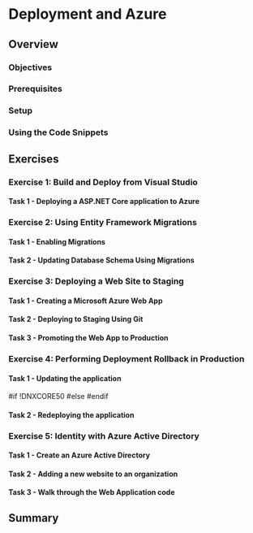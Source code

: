 # Deployment and Azure #
## Overview ##
### Objectives ###
### Prerequisites ###
### Setup ###
### Using the Code Snippets ###
## Exercises ##
### Exercise 1: Build and Deploy from Visual Studio ###
#### Task 1 - Deploying a ASP.NET Core application to Azure ####
### Exercise 2: Using Entity Framework Migrations ###
#### Task 1 - Enabling Migrations ####
#### Task 2 - Updating Database Schema Using Migrations ####
### Exercise 3: Deploying a Web Site to Staging ###
#### Task 1 - Creating a Microsoft Azure Web App ####
#### Task 2 - Deploying to Staging Using Git ####
#### Task 3 - Promoting the Web App to Production ####
### Exercise 4: Performing Deployment Rollback in Production ###
#### Task 1 - Updating the application ####
#if !DNXCORE50
#else
#endif
#### Task 2 - Redeploying the application ####
### Exercise 5: Identity with Azure Active Directory ###
#### Task 1 - Create an Azure Active Directory ####
#### Task 2 - Adding a new website to an organization ####
#### Task 3 - Walk through the Web Application code ####
## Summary ##
